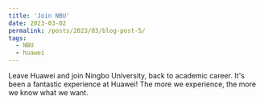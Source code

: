 ```yaml
---
title: 'Join NBU'
date: 2023-03-02
permalink: /posts/2023/03/blog-post-5/
tags:
  - NBU
  - huawei
---
```

Leave Huawei and join Ningbo University, back to academic career. It's been a fantastic experience at Huawei! The more we experience, the more we know what we want.
